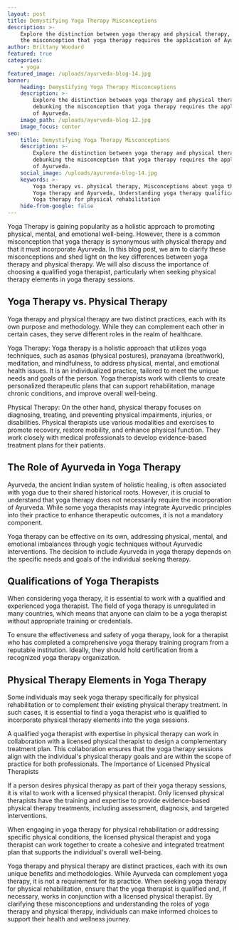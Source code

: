 ```yaml
---
layout: post
title: Demystifying Yoga Therapy Misconceptions
description: >-
    Explore the distinction between yoga therapy and physical therapy, debunking
    the misconception that yoga therapy requires the application of Ayurveda.
author: Brittany Woodard
featured: true
categories:
    - yoga
featured_image: /uploads/ayurveda-blog-14.jpg
banner:
    heading: Demystifying Yoga Therapy Misconceptions
    description: >-
        Explore the distinction between yoga therapy and physical therapy,
        debunking the misconception that yoga therapy requires the application
        of Ayurveda.
    image_path: /uploads/ayurveda-blog-12.jpg
    image_focus: center
seo:
    title: Demystifying Yoga Therapy Misconceptions
    description: >-
        Explore the distinction between yoga therapy and physical therapy,
        debunking the misconception that yoga therapy requires the application
        of Ayurveda.
    social_image: /uploads/ayurveda-blog-14.jpg
    keywords: >-
        Yoga therapy vs. physical therapy, Misconceptions about yoga therapy,
        Yoga therapy and Ayurveda, Understanding yoga therapy qualifications,
        Yoga therapy for physical rehabilitation
    hide-from-google: false
---
```

Yoga Therapy is gaining popularity as a holistic approach to promoting physical, mental, and emotional well-being. However, there is a common misconception that yoga therapy is synonymous with physical therapy and that it must incorporate Ayurveda. In this blog post, we aim to clarify these misconceptions and shed light on the key differences between yoga therapy and physical therapy. We will also discuss the importance of choosing a qualified yoga therapist, particularly when seeking physical therapy elements in yoga therapy sessions.

## Yoga Therapy vs. Physical Therapy

Yoga therapy and physical therapy are two distinct practices, each with its own purpose and methodology. While they can complement each other in certain cases, they serve different roles in the realm of healthcare.

Yoga Therapy: Yoga therapy is a holistic approach that utilizes yoga techniques, such as asanas (physical postures), pranayama (breathwork), meditation, and mindfulness, to address physical, mental, and emotional health issues. It is an individualized practice, tailored to meet the unique needs and goals of the person. Yoga therapists work with clients to create personalized therapeutic plans that can support rehabilitation, manage chronic conditions, and improve overall well-being.

Physical Therapy: On the other hand, physical therapy focuses on diagnosing, treating, and preventing physical impairments, injuries, or disabilities. Physical therapists use various modalities and exercises to promote recovery, restore mobility, and enhance physical function. They work closely with medical professionals to develop evidence-based treatment plans for their patients.

## The Role of Ayurveda in Yoga Therapy

Ayurveda, the ancient Indian system of holistic healing, is often associated with yoga due to their shared historical roots. However, it is crucial to understand that yoga therapy does not necessarily require the incorporation of Ayurveda. While some yoga therapists may integrate Ayurvedic principles into their practice to enhance therapeutic outcomes, it is not a mandatory component.

Yoga therapy can be effective on its own, addressing physical, mental, and emotional imbalances through yogic techniques without Ayurvedic interventions. The decision to include Ayurveda in yoga therapy depends on the specific needs and goals of the individual seeking therapy.

## Qualifications of Yoga Therapists

When considering yoga therapy, it is essential to work with a qualified and experienced yoga therapist. The field of yoga therapy is unregulated in many countries, which means that anyone can claim to be a yoga therapist without appropriate training or credentials.

To ensure the effectiveness and safety of yoga therapy, look for a therapist who has completed a comprehensive yoga therapy training program from a reputable institution. Ideally, they should hold certification from a recognized yoga therapy organization.

## Physical Therapy Elements in Yoga Therapy

Some individuals may seek yoga therapy specifically for physical rehabilitation or to complement their existing physical therapy treatment. In such cases, it is essential to find a yoga therapist who is qualified to incorporate physical therapy elements into the yoga sessions.

A qualified yoga therapist with expertise in physical therapy can work in collaboration with a licensed physical therapist to design a complementary treatment plan. This collaboration ensures that the yoga therapy sessions align with the individual's physical therapy goals and are within the scope of practice for both professionals.
The Importance of Licensed Physical Therapists

If a person desires physical therapy as part of their yoga therapy sessions, it is vital to work with a licensed physical therapist. Only licensed physical therapists have the training and expertise to provide evidence-based physical therapy treatments, including assessment, diagnosis, and targeted interventions.

When engaging in yoga therapy for physical rehabilitation or addressing specific physical conditions, the licensed physical therapist and yoga therapist can work together to create a cohesive and integrated treatment plan that supports the individual's overall well-being.

Yoga therapy and physical therapy are distinct practices, each with its own unique benefits and methodologies. While Ayurveda can complement yoga therapy, it is not a requirement for its practice. When seeking yoga therapy for physical rehabilitation, ensure that the yoga therapist is qualified and, if necessary, works in conjunction with a licensed physical therapist. By clarifying these misconceptions and understanding the roles of yoga therapy and physical therapy, individuals can make informed choices to support their health and wellness journey.